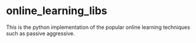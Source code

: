 # online_learning_libs
This is the python implementation of the popular online learning techniques such as passive aggressive.
